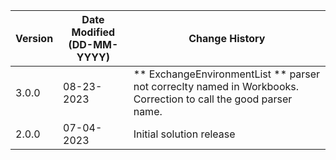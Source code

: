 | **Version** | **Date Modified (DD-MM-YYYY)** | **Change History**                          |
|-------------|--------------------------------|---------------------------------------------|
| 3.0.0       | 08-23-2023                     | ** ExchangeEnvironmentList ** parser not correclty named in Workbooks. Correction to call the good parser name.|
| 2.0.0       | 07-04-2023                     | Initial solution release |
